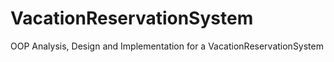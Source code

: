 # VacationReservationSystem
OOP Analysis, Design and Implementation for a VacationReservationSystem
